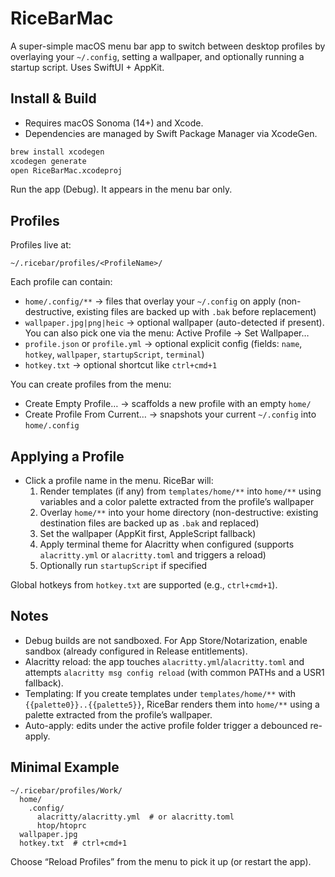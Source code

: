 # RiceBarMac

A super-simple macOS menu bar app to switch between desktop profiles by overlaying your `~/.config`, setting a wallpaper, and optionally running a startup script. Uses SwiftUI + AppKit.

## Install & Build

-   Requires macOS Sonoma (14+) and Xcode.
-   Dependencies are managed by Swift Package Manager via XcodeGen.

```bash
brew install xcodegen
xcodegen generate
open RiceBarMac.xcodeproj
```

Run the app (Debug). It appears in the menu bar only.

## Profiles

Profiles live at:

```
~/.ricebar/profiles/<ProfileName>/
```

Each profile can contain:

-   `home/.config/**` → files that overlay your `~/.config` on apply (non-destructive, existing files are backed up with `.bak` before replacement)
-   `wallpaper.jpg|png|heic` → optional wallpaper (auto-detected if present). You can also pick one via the menu: Active Profile → Set Wallpaper…
-   `profile.json` or `profile.yml` → optional explicit config (fields: `name`, `hotkey`, `wallpaper`, `startupScript`, `terminal`)
-   `hotkey.txt` → optional shortcut like `ctrl+cmd+1`

You can create profiles from the menu:

-   Create Empty Profile… → scaffolds a new profile with an empty `home/`
-   Create Profile From Current… → snapshots your current `~/.config` into `home/.config`

## Applying a Profile

-   Click a profile name in the menu. RiceBar will:
    1. Render templates (if any) from `templates/home/**` into `home/**` using variables and a color palette extracted from the profile’s wallpaper
    2. Overlay `home/**` into your home directory (non-destructive: existing destination files are backed up as `.bak` and replaced)
    3. Set the wallpaper (AppKit first, AppleScript fallback)
    4. Apply terminal theme for Alacritty when configured (supports `alacritty.yml` or `alacritty.toml` and triggers a reload)
    5. Optionally run `startupScript` if specified

Global hotkeys from `hotkey.txt` are supported (e.g., `ctrl+cmd+1`).

## Notes

-   Debug builds are not sandboxed. For App Store/Notarization, enable sandbox (already configured in Release entitlements).
-   Alacritty reload: the app touches `alacritty.yml`/`alacritty.toml` and attempts `alacritty msg config reload` (with common PATHs and a USR1 fallback).
-   Templating: If you create templates under `templates/home/**` with `{{palette0}}..{{palette5}}`, RiceBar renders them into `home/**` using a palette extracted from the profile’s wallpaper.
-   Auto-apply: edits under the active profile folder trigger a debounced re-apply.

## Minimal Example

```
~/.ricebar/profiles/Work/
  home/
    .config/
      alacritty/alacritty.yml  # or alacritty.toml
      htop/htoprc
  wallpaper.jpg
  hotkey.txt  # ctrl+cmd+1
```

Choose “Reload Profiles” from the menu to pick it up (or restart the app).
